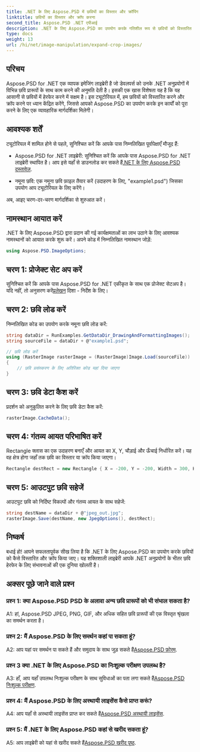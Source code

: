 ```yaml
---
title: .NET के लिए Aspose.PSD में छवियों का विस्तार और क्रॉपिंग
linktitle: छवियों का विस्तार और क्रॉप करना
second_title: Aspose.PSD .NET एपीआई
description: .NET के लिए Aspose.PSD का उपयोग करके गतिशील रूप से छवियों को विस्तारित और क्रॉप करना सीखें। सहज छवि हेरफेर के लिए हमारे चरण-दर-चरण मार्गदर्शिका का पालन करें।
type: docs
weight: 13
url: /hi/net/image-manipulation/expand-crop-images/
---
```

## परिचय

Aspose.PSD for .NET एक व्यापक इमेजिंग लाइब्रेरी है जो डेवलपर्स को उनके .NET अनुप्रयोगों में विभिन्न छवि प्रारूपों के साथ काम करने की अनुमति देती है। इसकी एक खास विशेषता यह है कि यह आसानी से छवियों में हेरफेर करने में सक्षम है। इस ट्यूटोरियल में, हम छवियों को विस्तारित करने और क्रॉप करने पर ध्यान केंद्रित करेंगे, जिससे आपको Aspose.PSD का उपयोग करके इन कार्यों को पूरा करने के लिए एक व्यावहारिक मार्गदर्शिका मिलेगी।

## आवश्यक शर्तें

ट्यूटोरियल में शामिल होने से पहले, सुनिश्चित करें कि आपके पास निम्नलिखित पूर्वापेक्षाएँ मौजूद हैं:

-  Aspose.PSD for .NET लाइब्रेरी: सुनिश्चित करें कि आपके पास Aspose.PSD for .NET लाइब्रेरी स्थापित है। आप इसे यहाँ से डाउनलोड कर सकते हैं[.NET के लिए Aspose.PSD दस्तावेज़](https://reference.aspose.com/psd/net/).

- नमूना छवि: एक नमूना छवि फ़ाइल तैयार करें (उदाहरण के लिए, "example1.psd") जिसका उपयोग आप ट्यूटोरियल के लिए करेंगे।

अब, आइए चरण-दर-चरण मार्गदर्शिका से शुरुआत करें।

## नामस्थान आयात करें

.NET के लिए Aspose.PSD द्वारा प्रदान की गई कार्यक्षमताओं का लाभ उठाने के लिए आवश्यक नामस्थानों को आयात करके शुरू करें। अपने कोड में निम्नलिखित नामस्थान जोड़ें:

```csharp
using Aspose.PSD.ImageOptions;
```

## चरण 1: प्रोजेक्ट सेट अप करें

 सुनिश्चित करें कि आपके पास Aspose.PSD for .NET एकीकृत के साथ एक प्रोजेक्ट सेटअप है। यदि नहीं, तो अनुसरण करें[प्रलेखन](https://reference.aspose.com/psd/net/) दिशा - निर्देश के लिए।

## चरण 2: छवि लोड करें

निम्नलिखित कोड का उपयोग करके नमूना छवि लोड करें:

```csharp
string dataDir = RunExamples.GetDataDir_DrawingAndFormattingImages();
string sourceFile = dataDir + @"example1.psd";

// छवि लोड करें
using (RasterImage rasterImage = (RasterImage)Image.Load(sourceFile))
{
    // छवि प्रसंस्करण के लिए अतिरिक्त कोड यहां दिया जाएगा
}
```

## चरण 3: छवि डेटा कैश करें

प्रदर्शन को अनुकूलित करने के लिए छवि डेटा कैश करें:

```csharp
rasterImage.CacheData();
```

## चरण 4: गंतव्य आयत परिभाषित करें

Rectangle क्लास का एक उदाहरण बनाएँ और आयत का X, Y, चौड़ाई और ऊँचाई निर्धारित करें। यह वह क्षेत्र होगा जहाँ तक छवि का विस्तार या क्रॉप किया जाएगा।

```csharp
Rectangle destRect = new Rectangle { X = -200, Y = -200, Width = 300, Height = 300 };
```

## चरण 5: आउटपुट छवि सहेजें

आउटपुट छवि को निर्दिष्ट विकल्पों और गंतव्य आयत के साथ सहेजें:

```csharp
string destName = dataDir + @"jpeg_out.jpg";
rasterImage.Save(destName, new JpegOptions(), destRect);
```

## निष्कर्ष

बधाई हो! आपने सफलतापूर्वक सीख लिया है कि .NET के लिए Aspose.PSD का उपयोग करके छवियों को कैसे विस्तारित और क्रॉप किया जाए। यह शक्तिशाली लाइब्रेरी आपके .NET अनुप्रयोगों के भीतर छवि हेरफेर के लिए संभावनाओं की एक दुनिया खोलती है।

## अक्सर पूछे जाने वाले प्रश्न

### प्रश्न 1: क्या Aspose.PSD PSD के अलावा अन्य छवि प्रारूपों को भी संभाल सकता है?

A1: हां, Aspose.PSD JPEG, PNG, GIF, और अधिक सहित छवि प्रारूपों की एक विस्तृत श्रृंखला का समर्थन करता है।

### प्रश्न 2: मैं Aspose.PSD के लिए समर्थन कहां पा सकता हूं?

 A2: आप यहां पर समर्थन पा सकते हैं और समुदाय के साथ जुड़ सकते हैं[Aspose.PSD फ़ोरम](https://forum.aspose.com/c/psd/34).

### प्रश्न 3 क्या .NET के लिए Aspose.PSD का निःशुल्क परीक्षण उपलब्ध है?

 A3: हाँ, आप यहाँ उपलब्ध निःशुल्क परीक्षण के साथ सुविधाओं का पता लगा सकते हैं[Aspose.PSD निःशुल्क परीक्षण](https://releases.aspose.com/).

### प्रश्न 4: मैं Aspose.PSD के लिए अस्थायी लाइसेंस कैसे प्राप्त करूं?

 A4: आप यहाँ से अस्थायी लाइसेंस प्राप्त कर सकते हैं[Aspose.PSD अस्थायी लाइसेंस](https://purchase.aspose.com/temporary-license/).

### प्रश्न 5: मैं .NET के लिए Aspose.PSD कहां से खरीद सकता हूं?

 A5: आप लाइब्रेरी को यहां से खरीद सकते हैं[Aspose.PSD खरीद पृष्ठ](https://purchase.aspose.com/buy).